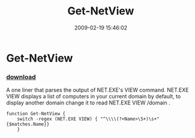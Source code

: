 ﻿---
pid:            882
parent:         0
children:       
poster:         Nathan Hartley
title:          Get-NetView
date:           2009-02-19 15:46:02
description:    A one liner that parses the output of NET.EXE's VIEW command. NET.EXE VIEW displays a list of computers in your current domain by default, to display another domain change it to read NET.EXE VIEW /domain <domainName>.
format:         posh
---

# Get-NetView

### [download](882.ps1)  

A one liner that parses the output of NET.EXE's VIEW command. NET.EXE VIEW displays a list of computers in your current domain by default, to display another domain change it to read NET.EXE VIEW /domain <domainName>.

```posh
function Get-NetView {
	switch -regex (NET.EXE VIEW) { "^\\\\(?<Name>\S+)\s+" {$matches.Name}}
	}

```
